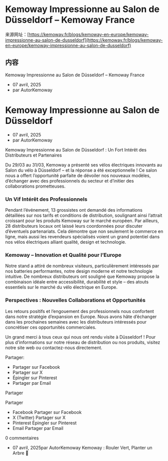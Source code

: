 # Kemoway Impressionne au Salon de Düsseldorf – Kemoway France

来源网址：[https://kemoway.fr/blogs/kemoway-en-europe/kemoway-impressionne-au-salon-de-dusseldorf](https://kemoway.fr/blogs/kemoway-en-europe/kemoway-impressionne-au-salon-de-dusseldorf)

## 内容

Kemoway Impressionne au Salon de Düsseldorf – Kemoway France

- 07 avril, 2025
- par AutorKemoway

# Kemoway Impressionne au Salon de Düsseldorf

- 07 avril, 2025
- par AutorKemoway

Kemoway Impressionne au Salon de Düsseldorf : Un Fort Intérêt des Distributeurs et Partenaires

Du 29/03 au 31/03, Kemoway a présenté ses vélos électriques innovants au Salon du vélo à Düsseldorf – et la réponse a été exceptionnelle ! Ce salon nous a offert l’opportunité parfaite de dévoiler nos nouveaux modèles, d’échanger avec des professionnels du secteur et d’initier des collaborations prometteuses.

### Un Vif Intérêt des Professionnels

Pendant l’événement, 13 grossistes ont demandé des informations détaillées sur nos tarifs et conditions de distribution, soulignant ainsi l’attrait croissant pour les produits Kemoway sur le marché européen. Par ailleurs, 28 distributeurs locaux ont laissé leurs coordonnées pour discuter d’éventuels partenariats. Cela démontre que non seulement le commerce en ligne, mais aussi les revendeurs spécialisés voient un grand potentiel dans nos vélos électriques alliant qualité, design et technologie.

### Kemoway – Innovation et Qualité pour l’Europe

Notre stand a attiré de nombreux visiteurs, particulièrement intéressés par nos batteries performantes, notre design moderne et notre technologie intuitive. De nombreux distributeurs ont souligné que Kemoway propose la combinaison idéale entre accessibilité, durabilité et style – des atouts essentiels sur le marché du vélo électrique en Europe.

### Perspectives : Nouvelles Collaborations et Opportunités

Les retours positifs et l’engouement des professionnels nous confortent dans notre stratégie d’expansion en Europe. Nous avons hâte d’échanger dans les prochaines semaines avec les distributeurs intéressés pour concrétiser ces opportunités commerciales.

Un grand merci à tous ceux qui nous ont rendu visite à Düsseldorf ! Pour plus d’informations sur notre réseau de distribution ou nos produits, visitez notre site web ou contactez-nous directement.

Partager:

- Partager sur Facebook
- Partager sur X
- Épingler sur Pinterest
- Partager par Email

Partager

Partager

- Facebook Partager sur Facebook
- X (Twitter) Partager sur X
- Pinterest Épingler sur Pinterest
- Email Partager par Email

0 commentaires

- 07 avril, 2025par AutorKemoway Kemoway : Rouler Vert, Planter un Arbre 🌱
